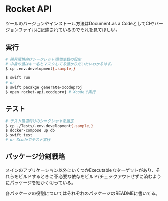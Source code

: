 # Rocket API

ツールのバージョンやインストール方法はDocument as a CodeとしてCIやバージョンファイルに記述されているのでそれを見てほしい。

## 実行

```bash
# 開発環境向けシークレット環境変数の設定
# 中身の値はキー名とマスクしてる値からだいたいわかるはず。
$ cp .env.development{.sample,}

$ swift run
# or
$ swift pacakge generate-xcodeproj
$ open rocket-api.xcodeproj # Xcodeで実行
```


## テスト

```bash
# テスト環境向けのシークレットを設定
$ cp ./Tests/.env.development{.sample,}
$ docker-compose up db
$ swift test
# or Xcodeでテスト実行
```

## パッケージ分割戦略

メインのアプリケーション以外にいくつかExecutableなターゲットがあり、それらをビルドするときに不必要な依存をビルド/チェックアウトせずに済むようにパッケージを細かく切っている。

各パッケージの役割についてはそれぞれのパッケージのREADMEに書いてる。
